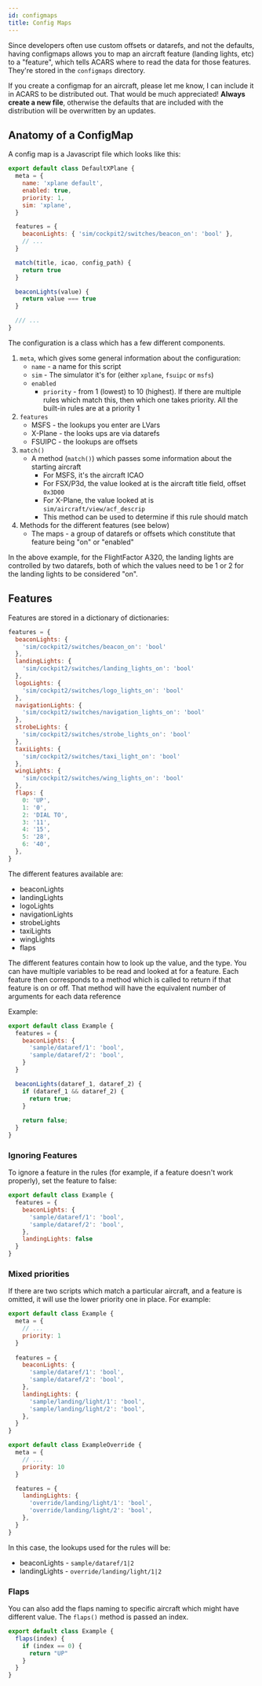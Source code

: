```yaml
---
id: configmaps
title: Config Maps
---
```


Since developers often use custom offsets or datarefs, and not the defaults, having configmaps allows you to map an aircraft feature (landing lights, etc) to a "feature", which tells ACARS where to read the data for those features. They're stored in the `configmaps` directory.

If you create a configmap for an aircraft, please let me know, I can include it in ACARS to be distributed out. That would be much appreciated! **Always create a new file**, otherwise the defaults that are included with the distribution will be overwritten by an updates.

## Anatomy of a ConfigMap

A config map is a Javascript file which looks like this:

```javascript title="aircraft/_default_xplane.js (truncated)"
export default class DefaultXPlane {
  meta = {
    name: 'xplane default',
    enabled: true,
    priority: 1,
    sim: 'xplane',
  }

  features = {
    beaconLights: { 'sim/cockpit2/switches/beacon_on': 'bool' },
    // ...
  }

  match(title, icao, config_path) {
    return true
  }

  beaconLights(value) {
    return value === true
  }

  /// ...
}
```

The configuration is a class which has a few different components.

1. `meta`, which gives some general information about the configuration:
    - `name` - a name for this script
    - `sim` - The simulator it's for (either `xplane`, `fsuipc` or `msfs`)
    - `enabled`
      - `priority` - from 1 (lowest) to 10 (highest). If there are multiple rules which match this, 
        then which one takes priority. All the built-in rules are at a priority 1
2. `features`
    - MSFS - the lookups you enter are LVars
    - X-Plane - the looks ups are via datarefs
    - FSUIPC - the lookups are offsets
3. `match()`
    - A method (`match()`) which passes some information about the starting aircraft
        - For MSFS, it's the aircraft ICAO
        - For FSX/P3d, the value looked at is the aircraft title field, offset `0x3D00`
        - For X-Plane, the value looked at is `sim/aircraft/view/acf_descrip`
        - This method can be used to determine if this rule should match
4. Methods for the different features (see below)
    - The maps - a group of datarefs or offsets which constitute that feature being "on" or "enabled"

In the above example, for the FlightFactor A320, the landing lights are controlled by two datarefs, both of which the values need to be 1 or 2 for the landing lights to be considered "on".

## Features

Features are stored in a dictionary of dictionaries:

```javascript
features = {
  beaconLights: { 
    'sim/cockpit2/switches/beacon_on': 'bool' 
  },
  landingLights: { 
    'sim/cockpit2/switches/landing_lights_on': 'bool' 
  },
  logoLights: { 
    'sim/cockpit2/switches/logo_lights_on': 'bool' 
  },
  navigationLights: { 
    'sim/cockpit2/switches/navigation_lights_on': 'bool' 
  },
  strobeLights: { 
    'sim/cockpit2/switches/strobe_lights_on': 'bool' 
  },
  taxiLights: { 
    'sim/cockpit2/switches/taxi_light_on': 'bool' 
  },
  wingLights: { 
    'sim/cockpit2/switches/wing_lights_on': 'bool' 
  },
  flaps: {
    0: 'UP',
    1: '0',
    2: 'DIAL TO',
    3: '11',
    4: '15',
    5: '28',
    6: '40',
  },
}
```

The different features available are:

  - beaconLights
  - landingLights
  - logoLights
  - navigationLights
  - strobeLights
  - taxiLights
  - wingLights
  - flaps

The different features contain how to look up the value, and the type. You can have multiple variables to be 
read and looked at for a feature. Each feature then corresponds to a method which is called to return if
that feature is on or off. That method will have the equivalent number of arguments for each data reference

Example:

```javascript
export default class Example {
  features = {
    beaconLights: {
      'sample/dataref/1': 'bool',
      'sample/dataref/2': 'bool',
    }
  }

  beaconLights(dataref_1, dataref_2) {
    if (dataref_1 && dataref_2) {
      return true;
    }
    
    return false;
  }
}
```

### Ignoring Features

To ignore a feature in the rules (for example, if a feature doesn't work properly), set the feature to false:

```javascript
export default class Example {
  features = {
    beaconLights: {
      'sample/dataref/1': 'bool',
      'sample/dataref/2': 'bool',
    },
    landingLights: false
  }
}
```

### Mixed priorities

If there are two scripts which match a particular aircraft, and a feature is omitted, it will use the lower priority
one in place. For example:

```javascript
export default class Example {
  meta = {
    // ...
    priority: 1
  }
  
  features = {
    beaconLights: {
      'sample/dataref/1': 'bool',
      'sample/dataref/2': 'bool',
    },
    landingLights: {
      'sample/landing/light/1': 'bool',
      'sample/landing/light/2': 'bool',
    },
  }
}

export default class ExampleOverride {
  meta = {
    // ...
    priority: 10
  }

  features = {
    landingLights: {
      'override/landing/light/1': 'bool',
      'override/landing/light/2': 'bool',
    },
  }
}
```

In this case, the lookups used for the rules will be:

  - beaconLights - `sample/dataref/1|2`
  - landingLights - `override/landing/light/1|2`


### Flaps

You can also add the flaps naming to specific aircraft which might have different value. The `flaps()` method is 
passed an index.

```javascript
export default class Example {
  flaps(index) {
    if (index == 0) {
      return "UP"
    }
  }
}
```
